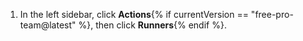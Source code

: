 1. In the left sidebar, click **Actions**{% if currentVersion == "free-pro-team@latest" %}, then click **Runners**{% endif %}.
